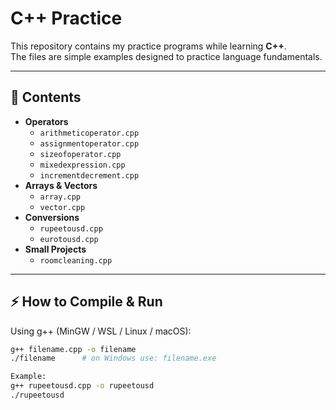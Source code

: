 
# C++ Practice

This repository contains my practice programs while learning **C++**.  
The files are simple examples designed to practice language fundamentals.

---

## 📂 Contents
- **Operators**
  - `arithmeticoperator.cpp`
  - `assignmentoperator.cpp`
  - `sizeofoperator.cpp`
  - `mixedexpression.cpp`
  - `incrementdecrement.cpp`
- **Arrays & Vectors**
  - `array.cpp`
  - `vector.cpp`
- **Conversions**
  - `rupeetousd.cpp`
  - `eurotousd.cpp`
- **Small Projects**
  - `roomcleaning.cpp`

---

## ⚡ How to Compile & Run
Using g++ (MinGW / WSL / Linux / macOS):

```bash
g++ filename.cpp -o filename
./filename      # on Windows use: filename.exe

Example:
g++ rupeetousd.cpp -o rupeetousd
./rupeetousd


